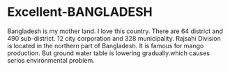 # Excellent-BANGLADESH
Bangladesh is my mother land. I love this country. There are 64 district and 490 sub-district. 12 city corporation and 328 municipality.
Rajsahi Division is located in the northern part of Bangladesh. It is famous for mango production. But ground water table is lowering gradually.which causes serios environmental problem.
